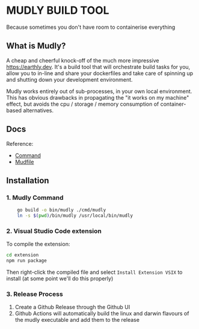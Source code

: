 # MUDLY BUILD TOOL

Because sometimes you don't have room to containerise everything

## What is Mudly?

A cheap and cheerful knock-off of the much more impressive https://earthly.dev. It's a build tool that will orchestrate build tasks for you, allow you to in-line and share your dockerfiles and take care of spinning up and shutting down your development environment.

Mudly works entirely out of sub-processes, in your own local environment. This has obvious drawbacks in propagating the "it works on my machine" effect, but avoids the cpu / storage / memory consumption of container-based alternatives.

## Docs

Reference:
- [Command](./docs/command-reference.md)
- [Mudfile](./docs/mudfile-reference.md)

## Installation

### 1. Mudly Command

```sh
    go build -o bin/mudly ./cmd/mudly
    ln -s $(pwd)/bin/mudly /usr/local/bin/mudly
```

### 2. Visual Studio Code extension

To compile the extension:

```sh
cd extension
npm run package
```

Then right-click the compiled file and select `Install Extension VSIX` to install (at some point we'll do this properly)

### 3. Release Process

1. Create a Github Release through the Github UI
2. Github Actions will automatically build the linux and darwin flavours of the mudly executable and add them to the release
